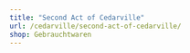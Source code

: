 ```yaml
---
title: "Second Act of Cedarville"
url: /cedarville/second-act-of-cedarville/
shop: Gebrauchtwaren
---
```

